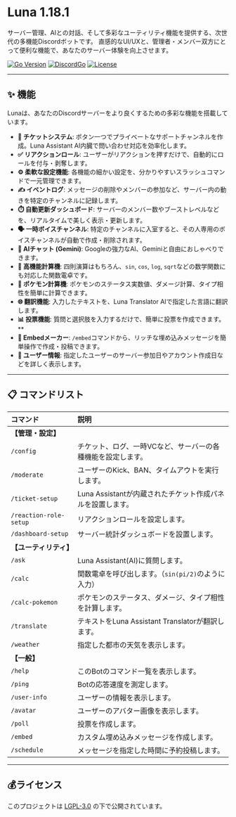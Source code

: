 # Luna 1.18.1

サーバー管理、AIとの対話、そして多彩なユーティリティ機能を提供する、次世代の多機能Discordボットです。
直感的なUI/UXと、管理者・メンバー双方にとって便利な機能で、あなたのサーバー体験を向上させます。

[![Go Version](https://img.shields.io/badge/Go-1.18%2B-blue.svg)](https://golang.org/)
[![DiscordGo](https://img.shields.io/badge/lib-DiscordGo-blue.svg)](https://github.com/bwmarrin/discordgo)
[![License](https://img.shields.io/badge/License-LGPL--3.0-blue.svg)](LICENSE)

---

## ✨ 機能

Lunaは、あなたのDiscordサーバーをより良くするための多彩な機能を搭載しています。

* **🎫 チケットシステム**: ボタン一つでプライベートなサポートチャンネルを作成。Luna Assistant AI内臓で問い合わせ対応を効率化します。
* **✅ リアクションロール**: ユーザーがリアクションを押すだけで、自動的にロールを付与・剥奪します。
* **⚙️ 柔軟な設定機能**: 各機能の細かい設定を、分かりやすいスラッシュコマンドで一元管理できます。
* **✍️ イベントログ**: メッセージの削除やメンバーの参加など、サーバー内の動きを特定のチャンネルに記録します。
* **⏱️ 自動更新ダッシュボード**: サーバーのメンバー数やブーストレベルなどを、リアルタイムで美しく表示・更新します。
* **🗣️ 一時ボイスチャンネル**: 特定のチャンネルに入室すると、その人専用のボイスチャンネルが自動で作成・削除されます。
* **🧠 AIチャット (Gemini)**: Googleの強力なAI、Geminiと自由におしゃべりできます。
* **🧮 高機能計算機**: 四則演算はもちろん、`sin`, `cos`, `log`, `sqrt`などの数学関数にも対応した関数電卓です。
* **👾 ポケモン計算機**: ポケモンのステータス実数値、ダメージ計算、タイプ相性を簡単に計算できます。
* **🌐 翻訳機能**: 入力したテキストを、Luna Translator AIで指定した言語に翻訳します。
* **📊 投票機能**: 質問と選択肢を入力するだけで、簡単に投票を作成できます。**
* **🎨 Embedメーカー**: `/embed`コマンドから、リッチな埋め込みメッセージを簡単操作で作成・投稿できます。
* **👤 ユーザー情報**: 指定したユーザーのサーバー参加日やアカウント作成日などを詳しく表示します。

---

## 📋 コマンドリスト

| コマンド | 説明 |
| :--- | :--- |
| **【管理・設定】** | |
| `/config` | チケット、ログ、一時VCなど、サーバーの各種機能を設定します。 |
| `/moderate` | ユーザーのKick、BAN、タイムアウトを実行します。 |
| `/ticket-setup` | Luna Assistantが内蔵されたチケット作成パネルを設置します。 |
| `/reaction-role-setup` | リアクションロールを設定します。 |
| `/dashboard-setup` | サーバー統計ダッシュボードを設置します。 |
| **【ユーティリティ】** | |
| `/ask` | Luna Assistant(AI)に質問します。 |
| `/calc` | 関数電卓を呼び出します。（`sin(pi/2)`のように入力） |
| `/calc-pokemon` | ポケモンのステータス、ダメージ、タイプ相性を計算します。 |
| `/translate` | テキストをLuna Assistant Translatorが翻訳します。 |
| `/weather` | 指定した都市の天気を表示します。 |
| **【一般】** | |
| `/help` | このBotのコマンド一覧を表示します。 |
| `/ping` | Botの応答速度を測定します。 |
| `/user-info` | ユーザーの情報を表示します。 |
| `/avatar` | ユーザーのアバター画像を表示します。 |
| `/poll` | 投票を作成します。 |
| `/embed` | カスタム埋め込みメッセージを作成します。 |
| `/schedule` | メッセージを指定した時間に予約投稿します。 |

---

## 💰ライセンス
このプロジェクトは [LGPL-3.0](LICENSE) の下で公開されています。